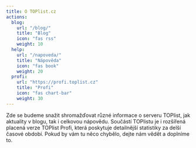 ```yaml
---
title: O TOPlist.cz
actions:
  blog:
    url: "/blog/"
    title: "Blog"
    icon: "fas rss"
    weight: 10
  help:
    url: "/napoveda/"
    title: "Nápověda"
    icon: "fas book"
    weight: 20
  profi:
    url: "https://profi.toplist.cz"
    title: "Profi"
    icon: "fas chart-bar"
    weight: 30
---
```

Zde se budeme snažit shromažďovat různé informace o serveru TOPlist, jak aktuality v blogu, tak i celkovou nápovědu. Součástí TOPlistu je i rozšířená placená verze TOPlist Profi, která poskytuje detailnější statistiky za delší časové období. Pokud by vám tu něco chybělo, dejte nám vědět a doplníme to.